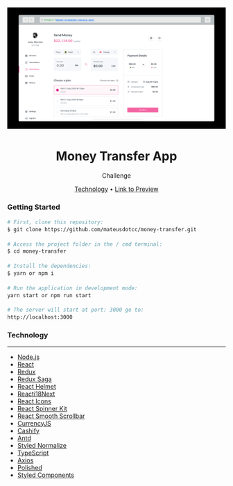 <h1 align="center">
  <img alt="Money Transfer App" title="Money Transfer App" src="./src/assets/images/cover.jpeg" />
</h1>

<h1 align="center">
  Money Transfer App
</h1>
<p align="center">Challenge</p>

<p align="center">
  <a href="#technology">Technology</a> •
  <a href="https://money-transfer.vercel.app/">Link to Preview</a>
</p>

### Getting Started

```bash
# First, clone this repository:
$ git clone https://github.com/mateusdotcc/money-transfer.git

# Access the project folder in the / cmd terminal:
$ cd money-transfer

# Install the dependencies:
$ yarn or npm i

# Run the application in development mode:
yarn start or npm run start

# The server will start at port: 3000 go to:
http://localhost:3000
```

### Technology

---

- [Node.js](https://nodejs.org/en/)
- [React](https://pt-br.reactjs.org/)
- [Redux](https://redux.js.org/)
- [Redux Saga](https://redux-saga.js.org/)
- [React Helmet](https://github.com/nfl/react-helmet)
- [Reacti18Next](https://react.i18next.com/)
- [React Icons](https://react-icons.github.io/react-icons/)
- [React Spinner Kit](https://www.npmjs.com/package/react-spinners-kit)
- [React Smooth Scrollbar](https://www.npmjs.com/package/react-smooth-scrollbar)
- [CurrencyJS](https://currency.js.org/)
- [Cashify](https://www.npmjs.com/package/cashify)
- [Antd](https://ant.design/)
- [Styled Normalize](https://github.com/sergeysova/styled-normalize)
- [TypeScript](https://www.typescriptlang.org/)
- [Axios](https://github.com/axios/axios)
- [Polished](https://polished.js.org/)
- [Styled Components](https://styled-components.com/)
